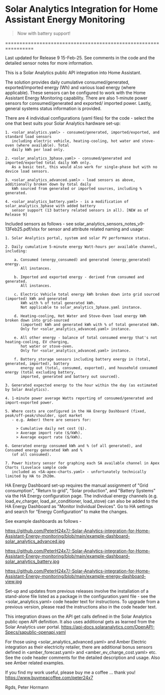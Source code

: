 # Solar Analytics Integration for Home Assistant Energy Monitoring

   > Now with battery support!

================================================================

Last updated for Release 9 15-Feb-25. See comments in the code and the detailed sensor notes for more
information.

This is a Solar Analytics public API integration into Home Assistant.

The solution provides daily cumulative consumed/generated, exported/imported energy (Wh) 
and various load energy (where applicable). These sensors can be configured to work with the Home Assistant 
Energy Monitoring capability. There are also 1-minute power sensors for consumed/generated and exported/
imported power. Lastly, general systems status information is provided.

There are 4 individual configurations (yaml files) for the code - select the one that best suits your 
Solar Analytics hardware set-up:

    1. <solar_analytics.yaml> - consumed/generated, imported/exported, and standard load sensors 
       including electric vehicle, heating-cooling, hot water and stove-oven (where available). Total
       daily kWh per load only.

    2. <solar_analytics_3phase.yaml> - consumed/generated and imported/exported total daily kWh only. 
       As a basic test, this would also work for single-phase but with no device load sensors.
       
    3. <solar_analytics_advanced.yaml> - load sensors as above, additionally broken down by total daily 
       kWh sourced from generated or imported sources, including % generated.
       
    4. <solar_analytics_battery.yaml> - is a modification of solar_analytics_3phase with added battery 
       sensor support (13 battery related sensors in all). [NEW as of Release 9]

Included sensors as follows - see solar_analytics_sensors_notes_v9-13Feb25.pdf/xlsx for sensor
and attribute related naming and usage:

    1. Solar Analytics portal, system and solar PV performance status. 
    
    2. Daily cumulative 5-minute energy Watt-hours per available channel, including:
    
        a. Consumed (energy_consumed) and generated (energy_generated) energy. 
           All instances.
           
        b. Imported and exported energy - derived from consumed and generated. 
           All instances.
           
        c. Electric Vehicle total energy kWh broken down into grid sourced (imported) kWh and generated 
           kWh with % of total generated kWh. 
           Not applicable to solar_analytics_3phase.yaml instance.
           
        d. Heating-cooling, Hot Water and Stove-Oven load energy kWh broken down into grid-sourced 
           (imported) kWh and generated kWh with % of total generated kWh. 
           Only for <solar_analytics_advanced.yaml> instance.
           
        e. All other energy - balance of total consumed energy that's not heating-cooling, EV charging, 
           hot water or stove-oven. 
           Only for <solar_analytics_advanced.yaml> instance.
           
        f. Battery_storage sensors including battery energy in (total, generated, imported), battery
           energy out (total, consumed, exported), and household consumed energy (total excluding battery,
           imported, generated and battery out sourced).
           
    3. Generated expected energy to the hour within the day (as estimated by Solar Analytics). 
    
    4. 1-minute power average Watts reporting of consumed/generated and import-exported power.
    
    5. Where costs are configured in the HA Energy Dashboard (fixed, peak/off-peak/shoulder, spot market 
       - e.g. Amber) there are sensors for: 

         > Cumulative daily net cost ($).
         > Average import rate ($/kWh).
         > Average export rate ($/kWh).
         
    6. Generated energy consumed kWh and % (of all generated), and Consumed energy generated kWh and % 
       (of all consumed).
       
    7. Power history sensor for graphing each SA available channel in Apex Charts (Lovelace sample code 
       included as <SA-apex-charts.yaml> - unfortunately technically limited by HA to 2h20m.  
       
HA Energy Dashboard set-up requires the manual assignment of "Grid consumption", "Return to grid", "Solar 
production", and "Battery Systems" via the HA Energy configuration page. The individual energy channels (e.g. 
load_ev_charger, load_air_conditioner, load_stove) can also be added to the HA Energy Dashboard as "Monitor 
Individual Devices". Go to HA settings and search for “Energy Configuration” to make the changes. 

See example dashboards as follows - 

https://github.com/PeterH24x7/-Solar-Analytics-integration-for-Home-Assistant-Energy-monitoring/blob/main/example-dashboard-solar_analytics_advanced.jpg

https://github.com/PeterH24x7/-Solar-Analytics-integration-for-Home-Assistant-Energy-monitoring/blob/main/example-dashboard-solar_analytics_battery.jpg

https://github.com/PeterH24x7/-Solar-Analytics-integration-for-Home-Assistant-Energy-monitoring/blob/main/example-energy-dashboard-view.jpg

Set-up and updates from previous releases involve the installation of a stand-alone file listed as a package 
in the configuration.yaml file - see the <solar_analytics.yaml> code header text for instructions. To 
upgrade from a previous version, please read the instructions also in the code header text.

This integration draws on the API get calls defined in the Solar Analytics public open API definition. It 
also uses additional gets as learned from the Solar Analytics user portal.
https://api-docs.solaranalytics.com/OpenAPI-Specs/sapublic-openapi.yaml 

For those using <solar_analytics_advanced.yaml> and Amber Electric integration as their electricity 
retailer, there are additional bonus sensors defined in <amber_forecast.yaml> and 
<amber_ev_charge_cost.yaml> etc. See the code header comments for the detailed description and usage. 
Also see Amber related examples.
 
If you find my work useful, please buy me a coffee ... thank you!
  https://www.buymeacoffee.com/peter24x7

Rgds, Peter Hormann

